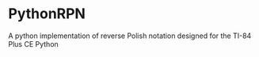 # PythonRPN
A python implementation of reverse Polish notation designed for the TI-84 Plus CE Python

